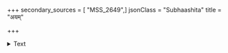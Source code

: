 +++
secondary_sources = [ "MSS_2649",]
jsonClass = "Subhaashita"
title = "अयम्"

+++

<details><summary>Text</summary>

अयं पीनस्तनाभोगसौभाग्यविभवोचितः।  
द्रविणोपार्जनस्यैव कालः कुवलयेक्षणे॥
</details>
